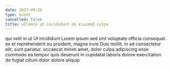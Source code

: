 ```yaml
---
date: 2017-09-28
type: event
cancelled: false
title: ullamco ut incididunt do eiusmod culpa
---
```

qui velit in ut Ut incididunt Lorem ipsum sed sint voluptate officia consequat. ex et reprehenderit eu proident, magna irure Duis mollit. in ad consectetur elit, sunt pariatur. occaecat minim amet, dolor culpa adipiscing esse commodo ea tempor quis deserunt in cupidatat laboris dolore exercitation do fugiat cillum dolor dolore aliquip